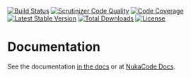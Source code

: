 [![Build Status](https://travis-ci.org/NukaCode/database.svg?branch=2.0.0)](https://travis-ci.org/NukaCode/database)
[![Scrutinizer Code Quality](https://scrutinizer-ci.com/g/NukaCode/database/badges/quality-sdatabase.png?b=master)](https://scrutinizer-ci.com/g/NukaCode/database/?branch=master)
[![Code Coverage](https://scrutinizer-ci.com/g/NukaCode/database/badges/coverage.png?b=master)](https://scrutinizer-ci.com/g/NukaCode/database/?branch=master)
[![Latest Stable Version](https://poser.pugx.org/nukacode/database/version.svg)](https://packagist.org/packages/nukacode/database)
[![Total Downloads](https://poser.pugx.org/nukacode/database/downloads.svg)](https://packagist.org/packages/nukacode/database)
[![License](https://poser.pugx.org/nukacode/database/license.svg)](https://packagist.org/packages/nukacode/database)

# Documentation
See the documentation [in the docs](/docs) or at [NukaCode Docs](http://docs.nukacode.com/database).
